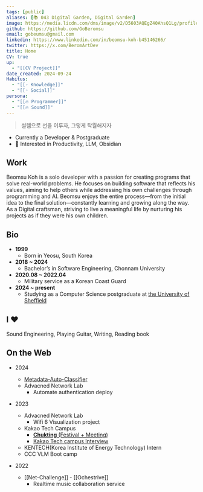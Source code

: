 ```yaml
---
tags: [public]
aliases: [📚 043 Digital Garden, Digital Garden]
image: https://media.licdn.com/dms/image/v2/D5603AQEgZ40AhsQ1Lg/profile-displayphoto-shrink_800_800/profile-displayphoto-shrink_800_800/0/1728503647723?e=1733961600&v=beta&t=k87lOA6QVJctNlqW7FeD_QOVjiK4NfDTigw5iCj_-1U
github: https://github.com/GoBeromsu
email: gobeumsu@gmail.com
linkedin: https://www.linkedin.com/in/beomsu-koh-b45146266/
twitter: https://x.com/BeromArtDev
title: Home
CV: true
up:
  - "[[CV Project]]"
date_created: 2024-09-24
Habitus:
  - "[[◦ Knowledge]]"
  - "[[◦ Social]]"
persona:
  - "[[🔥 Programmer]]"
  - "[[🔥 Sound]]"
---
```


> 설렘으로 선을 이루자, 그렇게 탁월해지자

- Currently a Developer & Postgraduate
- 🚀 Interested in Productivity, LLM, Obsidian
## Work
Beomsu Koh is a solo developer with a passion for creating programs that solve real-world problems. He focuses on building software that reflects his values, aiming to help others while addressing his own challenges through programming and AI. Beomsu enjoys the entire process—from the initial idea to the final solution—constantly learning and growing along the way. As a Digital craftsman, striving to live a meaningful life by nurturing his projects as if they were his own children.
## Bio
- **1999**
	- Born in Yeosu, South Korea
- **2018 ~ 2024**
	- Bachelor’s in Software Engineering, Chonnam University
- **2020.08 ~ 2022.04**
	- Military service as a Korean Coast Guard
- **2024 ~ present**
	- Studying as a Computer Science postgraduate at [the University of Sheffield](https://www.sheffield.ac.uk/)
## I ♥
Sound Engineering, Playing Guitar, Writing, Reading book

## On the Web
- 2024
	- [Metadata-Auto-Classifier](https://github.com/GoBeromsu/Metadata-Auto-Classifier)
	- Advacned Network Lab
		- Automate authentication deploy
- 2023
	- Advacned Network Lab
		- Wifi 6 Visualization project
	- Kakao Tech Campus
		- [**Chukting** (Festival + Meeting)](https://github.com/Step3-kakao-tech-campus/Team14_BE)
		- [Kakao Tech campus Interview](https://youtu.be/WRyvyBvkSF0?feature=shared&t=590)
	- KENTECH(Korea Institute of Energy Technology) Intern
	- CCC VLM Boot camp

- 2022
	- [[Net-Challenge]] - [[Ochestrive]]
		- Realtime music collaboration service